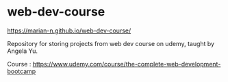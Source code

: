 # web-dev-course
https://marian-n.github.io/web-dev-course/

Repository for storing projects from web dev course on udemy, taught by Angela Yu.

Course : https://www.udemy.com/course/the-complete-web-development-bootcamp
